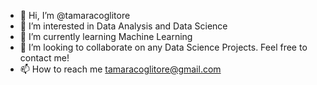 - 👋 Hi, I’m @tamaracoglitore
- 👀 I’m interested in Data Analysis and Data Science
- 🌱 I’m currently learning Machine Learning
- 💞️ I’m looking to collaborate on any Data Science Projects. Feel free to contact me!
- 📫 How to reach me tamaracoglitore@gmail.com

<!---
tamaracoglitore/tamaracoglitore is a ✨ special ✨ repository because its `README.md` (this file) appears on your GitHub profile.
You can click the Preview link to take a look at your changes.
--->
